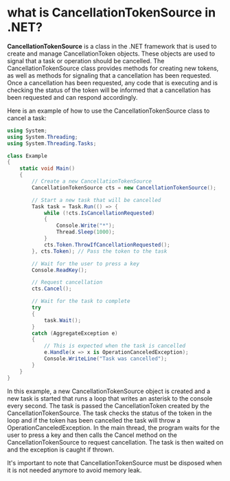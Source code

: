 # what is CancellationTokenSource in .NET?

**CancellationTokenSource** is a class in the .NET framework that is used to create and manage CancellationToken objects. These objects are used to signal that a task or operation should be cancelled. The CancellationTokenSource class provides methods for creating new tokens, as well as methods for signaling that a cancellation has been requested. Once a cancellation has been requested, any code that is executing and is checking the status of the token will be informed that a cancellation has been requested and can respond accordingly.

Here is an example of how to use the CancellationTokenSource class to cancel a task:


``` C#
using System;
using System.Threading;
using System.Threading.Tasks;

class Example
{
    static void Main()
    {
        // Create a new CancellationTokenSource
        CancellationTokenSource cts = new CancellationTokenSource();

        // Start a new task that will be cancelled
        Task task = Task.Run(() => {
            while (!cts.IsCancellationRequested)
            {
                Console.Write("*");
                Thread.Sleep(1000);
            }
            cts.Token.ThrowIfCancellationRequested();
        }, cts.Token); // Pass the token to the task

        // Wait for the user to press a key
        Console.ReadKey();

        // Request cancellation
        cts.Cancel();

        // Wait for the task to complete
        try
        {
            task.Wait();
        }
        catch (AggregateException e)
        {
            // This is expected when the task is cancelled
            e.Handle(x => x is OperationCanceledException);
            Console.WriteLine("Task was cancelled");
        }
    }
}
```

In this example, a new CancellationTokenSource object is created and a new task is started that runs a loop that writes an asterisk to the console every second. The task is passed the CancellationToken created by the CancellationTokenSource. The task checks the status of the token in the loop and if the token has been cancelled the task will throw a OperationCanceledException. In the main thread, the program waits for the user to press a key and then calls the Cancel method on the CancellationTokenSource to request cancellation. The task is then waited on and the exception is caught if thrown.

It's important to note that CancellationTokenSource must be disposed when it is not needed anymore to avoid memory leak.
